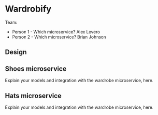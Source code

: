 # Wardrobify

Team:

* Person 1 - Which microservice? Alex Levero
* Person 2 - Which microservice? Brian Johnson

## Design

## Shoes microservice

Explain your models and integration with the wardrobe
microservice, here.

## Hats microservice

Explain your models and integration with the wardrobe
microservice, here.
